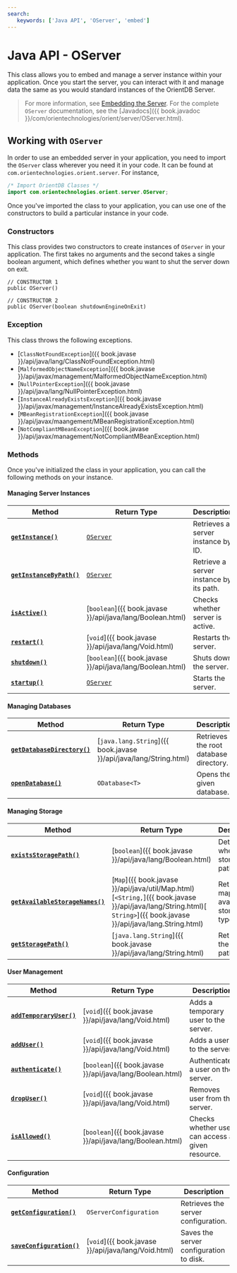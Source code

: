 ```yaml
---
search:
   keywords: ['Java API', 'OServer', 'embed']
---
```


# Java API - OServer

This class allows you to embed and manage a server instance within your application.  Once you start the server, you can interact with it and manage data the same as you would standard instances of the OrientDB Server.

>For more information, see [Embedding the Server](Embedding-Server.md).  For the complete `OServer` documentation, see the [Javadocs]({{ book.javadoc }}/com/orientechnologies/orient/server/OServer.html).

## Working with `OServer` 

In order to use an embedded server in your application, you need to import the `OServer` class wherever you need it in your code.  It can be found at `com.orientechnologies.orient.server`.  For instance,

```java
/* Import OrientDB Classes */
import com.orientechnologies.orient.server.OServer;
```

Once you've imported the class to your application, you can use one of the constructors to build a particular instance in your code.


### Constructors

This class provides two constructors to create instances of `OServer` in your application. The first takes no arguments and the second takes a single boolean argument, which defines whether you want to shut the server down on exit.

```
// CONSTRUCTOR 1
public OServer()

// CONSTRUCTOR 2
public OServer(boolean shutdownEngineOnExit)
```

### Exception

This class throws the following exceptions.

- [`ClassNotFoundException`]({{ book.javase }}/api/java/lang/ClassNotFoundException.html)
- [`MalformedObjectNameException`]({{ book.javase }}/api/javax/management/MalformedObjectNameException.html)
- [`NullPointerException`]({{ book.javase }}/api/java/lang/NullPointerException.html)
- [`InstanceAlreadyExistsException`]({{ book.javase }}/api/javax/management/InstanceAlreadyExistsException.html)
- [`MBeanRegistrationException`]({{ book.javase }}/api/javax/maangement/MBeanRegistrationException.html)
- [`NotCompliantMBeanException`]({{ book.javase }}/api/javax/management/NotCompliantMBeanException.html)

### Methods

Once you've initialized the class in your application, you can call the following methods on your instance.

#### Managing Server Instances

| Method | Return Type | Description | 
|---|---|---|
| [**`getInstance()`**](Java-Ref-OServer-getInstance.md) | [`OServer`](Java-Ref-OServer.md) | Retrieves a server instance by ID. |
| [**`getInstanceByPath()`**](Java-Ref-OServer-getInstanceByPath.md) | [`OServer`](Java-Ref-OServer.md) | Retrieve a server instance by its path. |
| [**`isActive()`**](Java-Ref-OServer-isActive.md) | [`boolean`]({{ book.javase }}/api/java/lang/Boolean.html) | Checks whether server is active. |
| [**`restart()`**](Java-Ref-OServer-restart.md) | [`void`]({{ book.javase }}/api/java/lang/Void.html) | Restarts the server. |
| [**`shutdown()`**](Java-Ref-OServer-shutdown.md) | [`boolean`]({{ book.javase }}/api/java/lang/Boolean.html) | Shuts down the server. |
| [**`startup()`**](Java-Ref-OServer-startup.md) | [`OServer`](Java-Ref-OServer.md) | Starts the server. |

<!--
# Managing Server
serverLogin - 
registerServerInstance
registerLifecycleListener
unregisterLifecycleListener
setServerRootDirectory
getSecurity
-->

#### Managing Databases

| Method | Return Type | Description |
|---|---|---|
| [**`getDatabaseDirectory()`**](Java-Ref-OServer-getDatabaseDirectory.md) | [`java.lang.String`]({{ book.javase }}/api/java/lang/String.html) | Retrieves the root database directory. |
| [**`openDatabase()`**](Java-Ref-OServer-openDatabase.md) | `ODatabase<T>` | Opens the given database. | 

<!-- Methods
getSystemDatabase
openDatabaseBypassingSecurity
getDatabasePoolFactory
-->

#### Managing Storage

| Method | Return Type | Description |
|---|---|---|
| [**`existsStoragePath()`**](Java-Ref-OServer-existsStoragePath.md) | [`boolean`]({{ book.javase }}/api/java/lang/Boolean.html) | Determines whether storage path exists. |
| [**`getAvailableStorageNames()`**](Java-Ref-OServer-getAvailableStorageNames.md) | [`Map`]({{ book.javase }}/api/java/util/Map.html)[`<String,`]({{ book.javase }}/api/java/lang/String.html)[` String>`]({{ book.javase }}/api/java/lang.String.html) | Retrieves a map of available storage types. |
| [**`getStoragePath()`**](Java-Ref-OServer-getStoragePath.md) | [`java.lang.String`]({{ book.javase }}/api/java/lang/String.html) | Retrieves the storage path. |


#### User Management

| Method | Return Type | Description |
|---|---|---|
| [**`addTemporaryUser()`**](Java-Ref-OServer-addTemporaryUser.md) | [`void`]({{ book.javase }}/api/java/lang/Void.html) | Adds a temporary user to the server. |
| [**`addUser()`**](Java-Ref-OServer-addUser.md) | [`void`]({{ book.javase }}/api/java/lang/Void.html) | Adds a user to the server. |
| [**`authenticate()`**](Java-Ref-OServer-authenticate.md) | [`boolean`]({{ book.javase }}/api/java/lang/Boolean.html) | Authenticates a user on the server. |
| [**`dropUser()`**](Java-Ref-OServer-dropUser.md) | [`void`]({{ book.javase }}/api/java/lang/Void.html) | Removes user from the server. |
| [**`isAllowed()`**](Java-Ref-OServer-isAllowed.md) | [`boolean`]({{ book.javase }}/api/java/lang/Boolean.html) | Checks whether user can access a given resource. |


<!--

# User Management
getUser
-->

#### Configuration

| Method | Return Type | Description |
|---|---|---|
| [**`getConfiguration()`**](Java-Ref-OServer-getConfiguration.md) | `OServerConfiguration` | Retrieves the server configuration. |
| [**`saveConfiguration()`**](Java-Ref-OServer-saveConfiguration.md) | [`void`]({{ book.javase }}/api/java/lang/Void.html) | Saves the server configuration to disk. |

<!--

# Configuration
getContextConfiguration
-->





<!--

# Class Loader
setExtensionClassLoader
getExtensionClassLoader


# Network
getClientConnectionManager
getNetworkProtocols
getNetworkListeners

# Plugins
getPlugins
getPluginByClass
getPluginManager

# Other
getServerThreadGroup
getVariable
setVariable
getDistributedManager
getTokenHandler

-->
